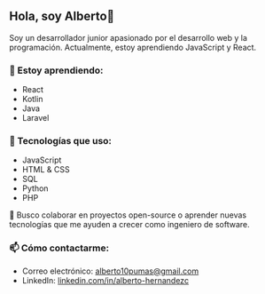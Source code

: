 ## Hola, soy Alberto👋

Soy un desarrollador junior apasionado por el desarrollo web y la programación. Actualmente, estoy aprendiendo JavaScript y React.

### 🌱 Estoy aprendiendo:
- React
- Kotlin
- Java
- Laravel

### 🔧 Tecnologías que uso:
- JavaScript
- HTML & CSS
- SQL
- Python
- PHP

🚀 Busco colaborar en proyectos open-source o aprender nuevas tecnologías que me ayuden a crecer como ingeniero de software.

### 📫 Cómo contactarme:
- Correo electrónico: [alberto10pumas@gmail.com](mailto:alberto10puma@gmail.com)
- LinkedIn: [linkedin.com/in/alberto-hernandezc](https://www.linkedin.com/in/alberto-hernandezc/)

<!--
**albertoher/albertoher** is a ✨ _special_ ✨ repository because its `README.md` (this file) appears on your GitHub profile.

Here are some ideas to get you started:

- 🔭 I’m currently working on ...
- 🌱 I’m currently learning ...
- 👯 I’m looking to collaborate on ...
- 🤔 I’m looking for help with ...
- 💬 Ask me about ...
- 📫 How to reach me: ...
- 😄 Pronouns: ...
- ⚡ Fun fact: ...
-->
